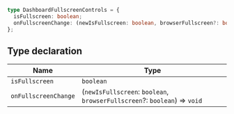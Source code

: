 ```ts
type DashboardFullscreenControls = {
  isFullscreen: boolean;
  onFullscreenChange: (newIsFullscreen: boolean, browserFullscreen?: boolean) => void;
};
```

## Type declaration

| Name | Type |
| ------ | ------ |
| <a id="isfullscreen"></a> `isFullscreen` | `boolean` |
| <a id="onfullscreenchange"></a> `onFullscreenChange` | (`newIsFullscreen`: `boolean`, `browserFullscreen`?: `boolean`) => `void` |

